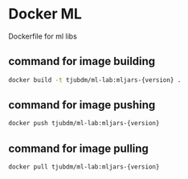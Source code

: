 # Docker ML
Dockerfile for ml libs

## command for image building
```bash
docker build -t tjubdm/ml-lab:mljars-{version} .
```

## command for image pushing
```bash
docker push tjubdm/ml-lab:mljars-{version}
```

## command for image pulling
```bash
docker pull tjubdm/ml-lab:mljars-{version}
```
